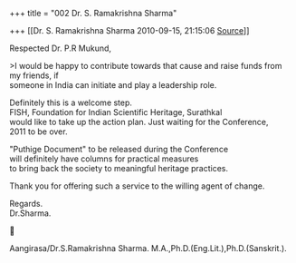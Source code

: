 +++
title = "002 Dr. S. Ramakrishna Sharma"

+++
[[Dr. S. Ramakrishna Sharma	2010-09-15, 21:15:06 [Source](https://groups.google.com/g/bvparishat/c/djXGm6jf8h8)]]



Respected Dr. P.R Mukund,

  
  
\>I would be happy to contribute towards that cause and raise funds from my friends, if  
someone in India can initiate and play a leadership role.  
  

Definitely this is a welcome step.  
FISH, Foundation for Indian Scientific Heritage, Surathkal  
would like to take up the action plan. Just waiting for the Conference,  
2011 to be over.  
  
"Puthige Document" to be released during the Conference  
will definitely have columns for practical measures  
to bring back the society to meaningful heritage practices.  
  
Thank you for offering such a service to the willing agent of change.  
  
Regards.  
Dr.Sharma.



Aangirasa/Dr.S.Ramakrishna Sharma. M.A.,Ph.D.(Eng.Lit.),Ph.D.(Sanskrit.).  

